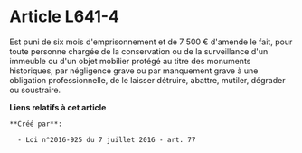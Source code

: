 # Article L641-4

Est puni de six mois d'emprisonnement et de 7 500 € d'amende le fait, pour toute personne chargée de la conservation ou de la
surveillance d'un immeuble ou d'un objet mobilier protégé au titre des monuments historiques, par négligence grave ou par
manquement grave à une obligation professionnelle, de le laisser détruire, abattre, mutiler, dégrader ou soustraire.

**Liens relatifs à cet article**

	**Créé par**:

	  - Loi n°2016-925 du 7 juillet 2016 - art. 77
